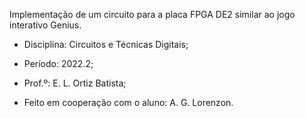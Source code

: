 Implementação de um circuito para a placa FPGA DE2 similar ao jogo interativo Genius.

- Disciplina: Circuitos e Técnicas Digitais;

- Período: 2022.2;

- Prof.º: E. L. Ortiz Batista;

- Feito em cooperação com o aluno: A. G. Lorenzon.

